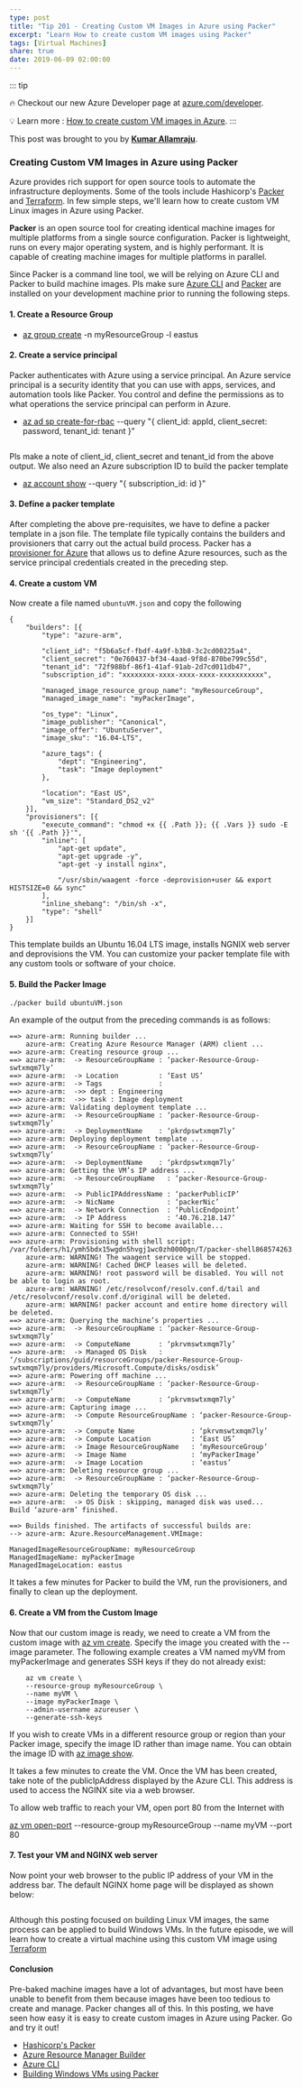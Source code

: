 ```yaml
---
type: post
title: "Tip 201 - Creating Custom VM Images in Azure using Packer"
excerpt: "Learn How to create custom VM images using Packer"
tags: [Virtual Machines]
share: true
date: 2019-06-09 02:00:00
---
```


::: tip

:fire: Checkout our new Azure Developer page at [azure.com/developer](https://azure.com/developer?WT.mc_id=azure-azuredevtips-azureappsdev).

:bulb: Learn more : [How to create custom VM images in Azure](https://docs.microsoft.com/en-us/azure/virtual-machines/linux/build-image-with-packer?WT.mc_id=docs-azuredevtips-azureappsdev). 
:::

This post was brought to you by **[Kumar Allamraju](https://twitter.com/kumarallamraju)**. 

### Creating Custom VM Images in Azure using Packer

Azure provides rich support for open source tools to automate the infrastructure deployments. Some of the tools include Hashicorp's [Packer](https://packer.io) and [Terraform](https://www.terraform.io). In few simple steps, we'll learn how to create custom VM Linux images in Azure using Packer.

**Packer** is an open source tool for creating identical machine images for multiple platforms from a single source configuration. Packer is lightweight, runs on every major operating system, and is highly performant. It is capable of creating machine images for multiple platforms in parallel.

Since Packer is a command line tool, we will be relying on Azure CLI and Packer to build machine images. Pls make sure [Azure CLI](https://docs.microsoft.com/en-us/cli/azure/install-azure-cli?view=azure-cli-latest?WT.mc_id=docs-azuredevtips-azureappsdev) and [Packer](https://www.packer.io/intro/getting-started/install.html) are installed on your development machine prior to running the following steps.

#### 1. Create a Resource Group 

* [az group create](https://docs.microsoft.com/en-us/cli/azure/group?view=azure-cli-latest#az-group-create?WT.mc_id=docs-azuredevtips-azureappsdev) -n myResourceGroup -l eastus

#### 2. Create a service principal

Packer authenticates with Azure using a service principal.  An Azure service principal is a security identity that you can use with apps, services, and automation tools like Packer. You control and define the permissions as to what operations the service principal can perform in Azure.

* [az ad sp create-for-rbac](https://docs.microsoft.com/en-us/cli/azure/ad/sp?view=azure-cli-latest#az-ad-sp-create-for-rbac?WT.mc_id=docs-azuredevtips-azureappsdev) --query "{ client_id: appId, client\_secret: password, tenant\_id: tenant }"


<img :src="$withBase('/files/rbac-output.png')">

Pls make a note of client\_id, client\_secret and tenant\_id from the above output. We also need an Azure subscription ID to build the packer template 

* [az account show](https://docs.microsoft.com/en-us/cli/azure/account?view=azure-cli-latest#az-account-show?WT.mc_id=docs-azuredevtips-azureappsdev) --query "{ subscription_id: id }"


#### 3. Define a packer template

After completing the above pre-requisites, we have to define a packer template in a json file. The template file typically contains the builders and provisioners that carry out the actual build process. Packer has a  [provisioner for Azure](https://www.packer.io/docs/builders/azure.html) that allows us to define Azure resources, such as the service principal credentials created in the preceding step.

#### 4. Create a custom VM

Now create a file named `ubuntuVM.json` and copy the following

```
{
	"builders": [{
		"type": "azure-arm",

		"client_id": "f5b6a5cf-fbdf-4a9f-b3b8-3c2cd00225a4",
		"client_secret": "0e760437-bf34-4aad-9f8d-870be799c55d",
		"tenant_id": "72f988bf-86f1-41af-91ab-2d7cd011db47",
		"subscription_id": "xxxxxxxx-xxxx-xxxx-xxxx-xxxxxxxxxxx",

		"managed_image_resource_group_name": "myResourceGroup",
		"managed_image_name": "myPackerImage",

		"os_type": "Linux",
		"image_publisher": "Canonical",
		"image_offer": "UbuntuServer",
		"image_sku": "16.04-LTS",

		"azure_tags": {
			"dept": "Engineering",
			"task": "Image deployment"
		},

		"location": "East US",
		"vm_size": "Standard_DS2_v2"
	}],
	"provisioners": [{
		"execute_command": "chmod +x {{ .Path }}; {{ .Vars }} sudo -E sh '{{ .Path }}'",
		"inline": [
			"apt-get update",
			"apt-get upgrade -y",
			"apt-get -y install nginx",

			"/usr/sbin/waagent -force -deprovision+user && export HISTSIZE=0 && sync"
		],
		"inline_shebang": "/bin/sh -x",
		"type": "shell"
	}]
}

```

This template builds an Ubuntu 16.04 LTS image, installs NGNIX web server and deprovisions the VM. You can customize your packer template file with any custom tools or software of your choice.

#### 5. Build the Packer Image

`./packer build ubuntuVM.json`

An example of the output from the preceding commands is as follows:

```
==> azure-arm: Running builder ...
    azure-arm: Creating Azure Resource Manager (ARM) client ...
==> azure-arm: Creating resource group ...
==> azure-arm:  -> ResourceGroupName : ‘packer-Resource-Group-swtxmqm7ly’
==> azure-arm:  -> Location          : ‘East US’
==> azure-arm:  -> Tags              :
==> azure-arm:  ->> dept : Engineering
==> azure-arm:  ->> task : Image deployment
==> azure-arm: Validating deployment template ...
==> azure-arm:  -> ResourceGroupName : ‘packer-Resource-Group-swtxmqm7ly’
==> azure-arm:  -> DeploymentName    : ‘pkrdpswtxmqm7ly’
==> azure-arm: Deploying deployment template ...
==> azure-arm:  -> ResourceGroupName : ‘packer-Resource-Group-swtxmqm7ly’
==> azure-arm:  -> DeploymentName    : ‘pkrdpswtxmqm7ly’
==> azure-arm: Getting the VM’s IP address ...
==> azure-arm:  -> ResourceGroupName   : ‘packer-Resource-Group-swtxmqm7ly’
==> azure-arm:  -> PublicIPAddressName : ‘packerPublicIP’
==> azure-arm:  -> NicName             : ‘packerNic’
==> azure-arm:  -> Network Connection  : ‘PublicEndpoint’
==> azure-arm:  -> IP Address          : ‘40.76.218.147’
==> azure-arm: Waiting for SSH to become available...
==> azure-arm: Connected to SSH!
==> azure-arm: Provisioning with shell script: /var/folders/h1/ymh5bdx15wgdn5hvgj1wc0zh0000gn/T/packer-shell868574263
    azure-arm: WARNING! The waagent service will be stopped.
    azure-arm: WARNING! Cached DHCP leases will be deleted.
    azure-arm: WARNING! root password will be disabled. You will not be able to login as root.
    azure-arm: WARNING! /etc/resolvconf/resolv.conf.d/tail and /etc/resolvconf/resolv.conf.d/original will be deleted.
    azure-arm: WARNING! packer account and entire home directory will be deleted.
==> azure-arm: Querying the machine’s properties ...
==> azure-arm:  -> ResourceGroupName : ‘packer-Resource-Group-swtxmqm7ly’
==> azure-arm:  -> ComputeName       : ‘pkrvmswtxmqm7ly’
==> azure-arm:  -> Managed OS Disk   : ‘/subscriptions/guid/resourceGroups/packer-Resource-Group-swtxmqm7ly/providers/Microsoft.Compute/disks/osdisk’
==> azure-arm: Powering off machine ...
==> azure-arm:  -> ResourceGroupName : ‘packer-Resource-Group-swtxmqm7ly’
==> azure-arm:  -> ComputeName       : ‘pkrvmswtxmqm7ly’
==> azure-arm: Capturing image ...
==> azure-arm:  -> Compute ResourceGroupName : ‘packer-Resource-Group-swtxmqm7ly’
==> azure-arm:  -> Compute Name              : ‘pkrvmswtxmqm7ly’
==> azure-arm:  -> Compute Location          : ‘East US’
==> azure-arm:  -> Image ResourceGroupName   : ‘myResourceGroup’
==> azure-arm:  -> Image Name                : ‘myPackerImage’
==> azure-arm:  -> Image Location            : ‘eastus’
==> azure-arm: Deleting resource group ...
==> azure-arm:  -> ResourceGroupName : ‘packer-Resource-Group-swtxmqm7ly’
==> azure-arm: Deleting the temporary OS disk ...
==> azure-arm:  -> OS Disk : skipping, managed disk was used...
Build ‘azure-arm’ finished.

==> Builds finished. The artifacts of successful builds are:
--> azure-arm: Azure.ResourceManagement.VMImage:

ManagedImageResourceGroupName: myResourceGroup
ManagedImageName: myPackerImage
ManagedImageLocation: eastus

```
It takes a few minutes for Packer to build the VM, run the provisioners, and finally to clean up the deployment. 

#### 6. Create a VM from the Custom Image

Now that our custom image is ready, we need to create a VM from the custom image with [az vm create](https://docs.microsoft.com/en-us/cli/azure/vm). Specify the image you created with the --image parameter. The following example creates a VM named myVM from myPackerImage and generates SSH keys if they do not already exist:

```
    az vm create \
    --resource-group myResourceGroup \
    --name myVM \
    --image myPackerImage \
    --admin-username azureuser \
    --generate-ssh-keys
```

If you wish to create VMs in a different resource group or region than your Packer image, specify the image ID rather than image name. You can obtain the image ID with [az image show](https://docs.microsoft.com/en-us/cli/azure/image#az-image-show?WT.mc_id=docs-azuredevtips-azureappsdev).

It takes a few minutes to create the VM. Once the VM has been created, take note of the publicIpAddress displayed by the Azure CLI. This address is used to access the NGINX site via a web browser.

To allow web traffic to reach your VM, open port 80 from the Internet with 

[az vm open-port](https://docs.microsoft.com/en-us/cli/azure/vm)
--resource-group myResourceGroup --name myVM --port 80

#### 7. Test your VM and NGINX web server 

Now point your web browser to the public IP address of your VM in the address bar. The default NGINX home page will be displayed as shown below:

<img :src="$withBase('/files/nginx.png')">

Although this posting focused on building Linux VM images, the same process can be applied to build Windows VMs. In the future episode, we will learn how to create a virtual machine using this custom VM image using [Terraform](https://www.terraform.io?WT.mc_id=docs-azuredevtips-azureappsdev)

#### Conclusion

Pre-baked machine images have a lot of advantages, but most have been unable to benefit from them because images have been too tedious to create and manage. Packer changes all of this. In this posting, we have seen how easy it is easy to create custom images in Azure using Packer. Go and try it out!

* [Hashicorp's Packer](https://packer.io)
* [Azure Resource Manager Builder](https://www.packer.io/docs/builders/azure.html)
* [Azure CLI](https://docs.microsoft.com/en-us/cli/azure/install-azure-cli-macos?view=azure-cli-latest?WT.mc_id=docs-azuredevtips-azureappsdev)
* [Building Windows VMs using Packer](https://docs.microsoft.com/en-us/azure/virtual-machines/windows/build-image-with-packer?WT.mc_id=docs-azuredevtips-azureappsdev)



